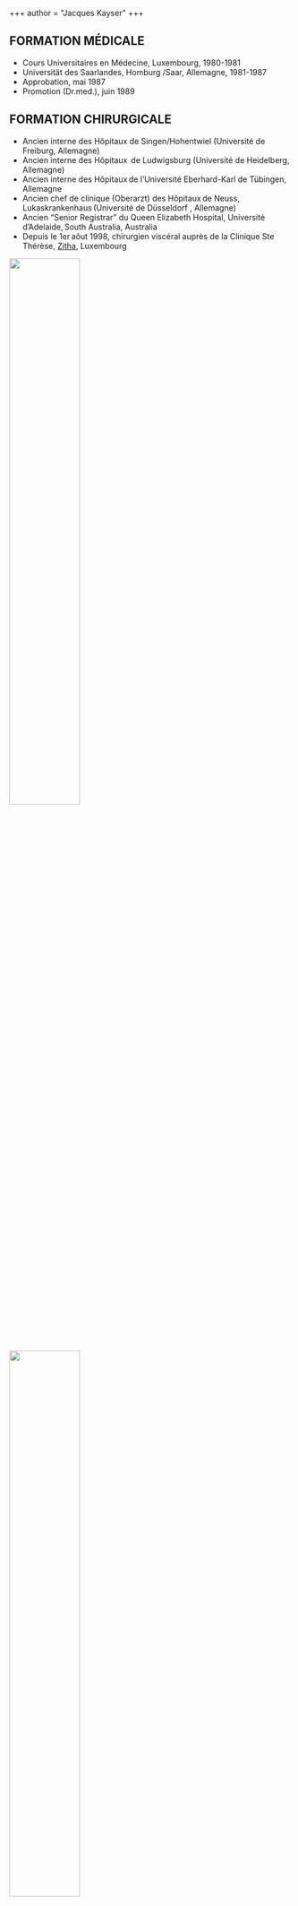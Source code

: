 +++
author = "Jacques Kayser"
+++

## FORMATION MÉDICALE 
* Cours Universitaires en Médecine, Luxembourg, 1980-1981 
* Universität des Saarlandes, Homburg /Saar, Allemagne, 1981-1987 
* Approbation, mai 1987 
* Promotion (Dr.med.), juin 1989 

## FORMATION CHIRURGICALE 
* Ancien interne des Hôpitaux de Singen/Hohentwiel (Université de Freiburg, Allemagne) 
* Ancien interne des Hôpitaux  de Ludwigsburg (Université de Heidelberg, Allemagne)  
* Ancien interne des Hôpitaux de l’Université Eberhard-Karl de Tübingen, Allemagne 
* Ancien chef de clinique (Oberarzt) des Hôpitaux de Neuss, Lukaskrankenhaus (Université de Düsseldorf , Allemagne) 
* Ancien “Senior Registrar” du Queen Elizabeth Hospital, Université d’Adelaide, South Australia, Australia 
* Depuis le 1er aôut 1998, chirurgien viscéral auprès de la Clinique Ste Thérèse, [Zitha](https://www.hopitauxschuman.lu/fr/etablissement/zithaklinik/), Luxembourg  

<div class="row">
  <div class="column">
    <img src="../images/logos/logo_ukt.gif" width="50%"/>
  </div>
  <div class="column">
    <img src="../images/logos/logo_hrs.jpg" width="50%"/>
  </div>
</div>
<div class="row">
  <div class="column">
    <img src="../images/logos/logo_lukaskrankenhaus.png"  width="50%"/>
  </div>
  <div class="column">
     <img src="../images/logos/logo_klinikum-ludwigsburg.jpg" width="50%"/>
  </div>
</div>
<div class="row">
  <div class="column">
     <img src="../images/logos/logo_sahealth.png" width="50%"/>
  </div>
  <div class="column">
     <img src="../images/logos/logo_glk.png" width="50%"/>
  </div>
</div>

## TITRES 
* Promotion (Dr.med.), juin 1989 
* Certificat de médecin spécialiste en Chirurgie Générale: décembre 1993 
* Certificat de médecin spécialiste en Chirurgie Viscérale: septembre 1995 
* Maître de stage pour la formation en chirurgie générale auprès de la Ärztekammer des Saarlandes et auprès de la Landesärtzekammer Rheinland-Pfalz (Allemagne) 
* Maître de stage pour la formation en chirurgie viscérale auprès de la  Landesärtzekammer Rheinland-Pfalz (Allemagne) 
* Maître de stage pour la formation de médecins généralistes auprès de l’Université de Luxembourg 
* Maître de stage pour la formation en chirurgie a l'Universite de Louvain (UCL), Belgique 
* Depuis 2009, Président de la Société de Chirurgie Viscérale Luxembourgeoise 

## LANGUES 
🇱🇺 Luxembourgeois \
🇫🇷 Français \
🇩🇪 Allemand \
🇬🇧 Anglais 
